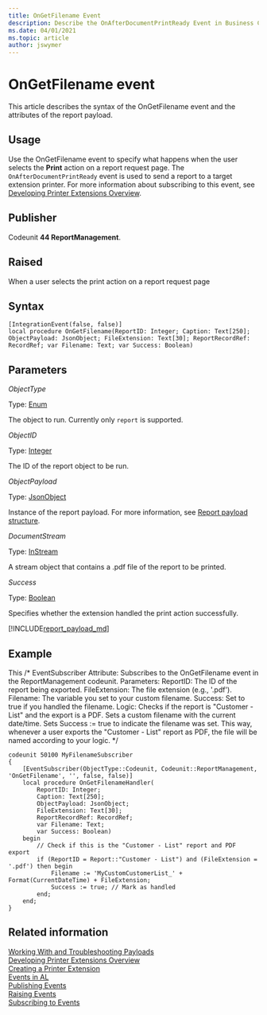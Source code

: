```yaml
---
title: OnGetFilename Event
description: Describe the OnAfterDocumentPrintReady Event in Business Central.  
ms.date: 04/01/2021
ms.topic: article
author: jswymer
---
```

# OnGetFilename event

This article describes the syntax of the OnGetFilename event and the attributes of the report payload.

## Usage

Use the OnGetFilename event to specify what happens when the user selects the **Print** action on a report request page. The `OnAfterDocumentPrintReady` event is used to send a report to a target extension printer. For more information about subscribing to this event, see [Developing Printer Extensions Overview](devenv-reports-printing.md). 

## Publisher

Codeunit **44 ReportManagement**.

## Raised

When a user selects the print action on a report request page

## Syntax

```AL
[IntegrationEvent(false, false)]
local procedure OnGetFilename(ReportID: Integer; Caption: Text[250]; ObjectPayload: JsonObject; FileExtension: Text[30]; ReportRecordRef: RecordRef; var Filename: Text; var Success: Boolean)
```

## Parameters

*ObjectType*

Type: [Enum](methods-auto/enum/enum-data-type.md)

The object to run. Currently only `report` is supported. 

*ObjectID*

Type: [Integer](methods-auto/integer/integer-data-type.md)

The ID of the report object to be run.

*ObjectPayload*

Type: [JsonObject](methods-auto/jsonobject/jsonobject-data-type.md)

Instance of the report payload. For more information, see [Report payload structure](#reportpayload).

*DocumentStream*

Type: [InStream](methods-auto/instream/instream-data-type.md)

A stream object that contains a .pdf file of the report to be printed.

*Success*

Type: [Boolean](methods-auto/boolean/boolean-data-type.md)

Specifies whether the extension handled the print action successfully.

[!INCLUDE[report_payload_md](includes/report_payload.md)]


## Example

This /* EventSubscriber Attribute: Subscribes to the OnGetFilename event in the ReportManagement codeunit.
Parameters:
ReportID: The ID of the report being exported.
FileExtension: The file extension (e.g., '.pdf').
Filename: The variable you set to your custom filename.
Success: Set to true if you handled the filename.
Logic:
Checks if the report is "Customer - List" and the export is a PDF.
Sets a custom filename with the current date/time.
Sets Success := true to indicate the filename was set.
This way, whenever a user exports the "Customer - List" report as PDF, the file will be named according to your logic. */

```AL
codeunit 50100 MyFilenameSubscriber
{
    [EventSubscriber(ObjectType::Codeunit, Codeunit::ReportManagement, 'OnGetFilename', '', false, false)]
    local procedure OnGetFilenameHandler(
        ReportID: Integer;
        Caption: Text[250];
        ObjectPayload: JsonObject;
        FileExtension: Text[30];
        ReportRecordRef: RecordRef;
        var Filename: Text;
        var Success: Boolean)
    begin
        // Check if this is the "Customer - List" report and PDF export
        if (ReportID = Report::"Customer - List") and (FileExtension = '.pdf') then begin
            Filename := 'MyCustomCustomerList_' + Format(CurrentDateTime) + FileExtension;
            Success := true; // Mark as handled
        end;
    end;
}
```

## Related information

[Working With and Troubleshooting Payloads](devenv-reports-troubleshoot-printing.md)  
[Developing Printer Extensions Overview](devenv-reports-printing.md)  
[Creating a Printer Extension](devenv-reports-create-printer-extension.md)  
[Events in AL](devenv-events-in-al.md)   
[Publishing Events](devenv-publishing-events.md)   
[Raising Events](devenv-raising-events.md)   
[Subscribing to Events](devenv-subscribing-to-events.md)  
